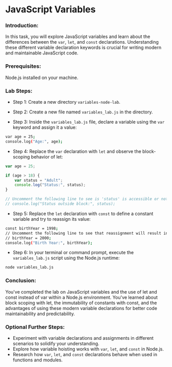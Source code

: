 # JavaScript Variables

### Introduction:

In this task, you will explore JavaScript variables and learn about the differences between the `var`, `let`, and `const` declarations. Understanding these different variable declaration keywords is crucial for writing modern and maintainable JavaScript code.

### Prerequisites:

Node.js installed on your machine.

### Lab Steps:

- Step 1: Create a new directory `variables-node-lab`.

- Step 2: Create a new file named `variables_lab.js` in the directory.

- Step 3: Inside the `variables_lab.js` file, declare a variable using the `var` keyword and assign it a value:

```sh
var age = 25;
console.log("Age:", age);
```

- Step 4: Replace the `var` declaration with  `let` and observe the block-scoping behavior of let:

```js
var age = 25;

if (age > 18) {
    var status = "Adult";
    console.log("Status:", status);
}

// Uncomment the following line to see is 'status' is accessible or not
// console.log("Status outside block:", status);
```

- Step 5: Replace the `let` declaration with `const` to define a constant variable and try to reassign its value:

```sh
const birthYear = 1998;
// Uncomment the following line to see that reassignment will result in an error
// birthYear = 2000;
console.log("Birth Year:", birthYear);
```

- Step 6: In your terminal or command prompt, execute the `variables_lab.js` script using the Node.js runtime:

```sh
node variables_lab.js
```

### Conclusion:

You've completed the lab on JavaScript variables and the use of let and const instead of var within a Node.js environment. You've learned about block scoping with let, the immutability of constants with const, and the advantages of using these modern variable declarations for better code maintainability and predictability.

### Optional Further Steps:

- Experiment with variable declarations and assignments in different scenarios to solidify your understanding.
- Explore how variable hoisting works with `var`, `let`, and `const` in Node.js.
- Research how `var`, `let`, and `const` declarations behave when used in functions and modules.




